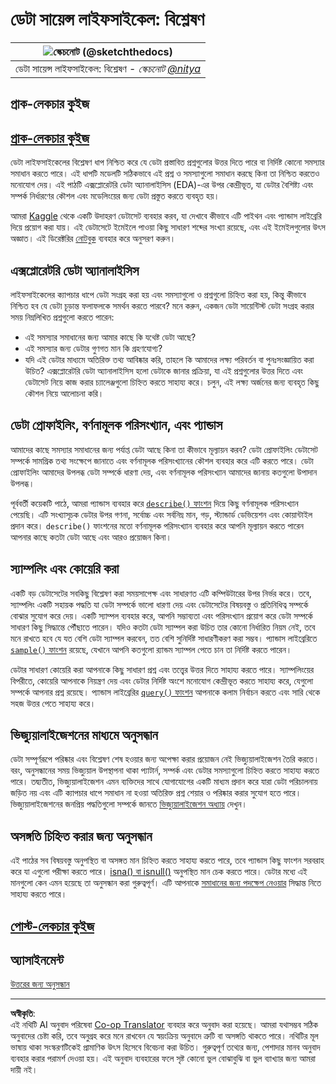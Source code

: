 <!--
CO_OP_TRANSLATOR_METADATA:
{
  "original_hash": "a167aa0bfb1c46ece1b3d21ae939cc0d",
  "translation_date": "2025-09-04T16:28:48+00:00",
  "source_file": "4-Data-Science-Lifecycle/15-analyzing/README.md",
  "language_code": "bn"
}
-->
# ডেটা সায়েন্স লাইফসাইকেল: বিশ্লেষণ

|![ স্কেচনোট [(@sketchthedocs)](https://sketchthedocs.dev) ](../../sketchnotes/15-Analyzing.png)|
|:---:|
| ডেটা সায়েন্স লাইফসাইকেল: বিশ্লেষণ - _স্কেচনোট [@nitya](https://twitter.com/nitya)_ |

## প্রাক-লেকচার কুইজ

## [প্রাক-লেকচার কুইজ](https://purple-hill-04aebfb03.1.azurestaticapps.net/quiz/28)

ডেটা লাইফসাইকেলের বিশ্লেষণ ধাপ নিশ্চিত করে যে ডেটা প্রস্তাবিত প্রশ্নগুলোর উত্তর দিতে পারে বা নির্দিষ্ট কোনো সমস্যার সমাধান করতে পারে। এই ধাপটি মডেলটি সঠিকভাবে এই প্রশ্ন ও সমস্যাগুলো সমাধান করছে কিনা তা নিশ্চিত করতেও মনোযোগ দেয়। এই পাঠটি এক্সপ্লোরেটরি ডেটা অ্যানালাইসিস (EDA)-এর উপর কেন্দ্রীভূত, যা ডেটার বৈশিষ্ট্য এবং সম্পর্ক নির্ধারণের কৌশল এবং মডেলিংয়ের জন্য ডেটা প্রস্তুত করতে ব্যবহৃত হয়।

আমরা [Kaggle](https://www.kaggle.com/balaka18/email-spam-classification-dataset-csv/version/1) থেকে একটি উদাহরণ ডেটাসেট ব্যবহার করব, যা দেখাবে কীভাবে এটি পাইথন এবং প্যান্ডাস লাইব্রেরি দিয়ে প্রয়োগ করা যায়। এই ডেটাসেটে ইমেইলে পাওয়া কিছু সাধারণ শব্দের সংখ্যা রয়েছে, এবং এই ইমেইলগুলোর উৎস অজ্ঞাত। এই ডিরেক্টরির [নোটবুক](notebook.ipynb) ব্যবহার করে অনুসরণ করুন।

## এক্সপ্লোরেটরি ডেটা অ্যানালাইসিস

লাইফসাইকেলের ক্যাপচার ধাপে ডেটা সংগ্রহ করা হয় এবং সমস্যাগুলো ও প্রশ্নগুলো চিহ্নিত করা হয়, কিন্তু কীভাবে নিশ্চিত হব যে ডেটা চূড়ান্ত ফলাফলকে সমর্থন করতে পারবে? 
মনে করুন, একজন ডেটা সায়েন্টিস্ট ডেটা সংগ্রহ করার সময় নিম্নলিখিত প্রশ্নগুলো করতে পারেন:
-   এই সমস্যার সমাধানের জন্য আমার কাছে কি যথেষ্ট ডেটা আছে?
-   এই সমস্যার জন্য ডেটার গুণগত মান কি গ্রহণযোগ্য?
-   যদি এই ডেটার মাধ্যমে অতিরিক্ত তথ্য আবিষ্কার করি, তাহলে কি আমাদের লক্ষ্য পরিবর্তন বা পুনঃসংজ্ঞায়িত করা উচিত?
এক্সপ্লোরেটরি ডেটা অ্যানালাইসিস হলো ডেটাকে জানার প্রক্রিয়া, যা এই প্রশ্নগুলোর উত্তর দিতে এবং ডেটাসেট নিয়ে কাজ করার চ্যালেঞ্জগুলো চিহ্নিত করতে সাহায্য করে। চলুন, এই লক্ষ্য অর্জনের জন্য ব্যবহৃত কিছু কৌশল নিয়ে আলোচনা করি।

## ডেটা প্রোফাইলিং, বর্ণনামূলক পরিসংখ্যান, এবং প্যান্ডাস
আমাদের কাছে সমস্যার সমাধানের জন্য পর্যাপ্ত ডেটা আছে কিনা তা কীভাবে মূল্যায়ন করব? ডেটা প্রোফাইলিং ডেটাসেট সম্পর্কে সামগ্রিক তথ্য সংক্ষেপে জানাতে এবং বর্ণনামূলক পরিসংখ্যানের কৌশল ব্যবহার করে এটি করতে পারে। ডেটা প্রোফাইলিং আমাদের উপলব্ধ ডেটা সম্পর্কে ধারণা দেয়, এবং বর্ণনামূলক পরিসংখ্যান আমাদের জানায় কতগুলো উপাদান উপলব্ধ।

পূর্ববর্তী কয়েকটি পাঠে, আমরা প্যান্ডাস ব্যবহার করে [`describe()` ফাংশন](https://pandas.pydata.org/pandas-docs/stable/reference/api/pandas.DataFrame.describe.html) দিয়ে কিছু বর্ণনামূলক পরিসংখ্যান পেয়েছি। এটি সংখ্যাসূচক ডেটার উপর গণনা, সর্বোচ্চ এবং সর্বনিম্ন মান, গড়, স্ট্যান্ডার্ড ডেভিয়েশন এবং কোয়ান্টাইল প্রদান করে। `describe()` ফাংশনের মতো বর্ণনামূলক পরিসংখ্যান ব্যবহার করে আপনি মূল্যায়ন করতে পারেন আপনার কাছে কতটা ডেটা আছে এবং আরও প্রয়োজন কিনা।

## স্যাম্পলিং এবং কোয়েরি করা
একটি বড় ডেটাসেটের সবকিছু বিশ্লেষণ করা সময়সাপেক্ষ এবং সাধারণত এটি কম্পিউটারের উপর নির্ভর করে। তবে, স্যাম্পলিং একটি সহায়ক পদ্ধতি যা ডেটা সম্পর্কে ভালো ধারণা দেয় এবং ডেটাসেটের বিষয়বস্তু ও প্রতিনিধিত্ব সম্পর্কে বোঝার সুযোগ করে দেয়। একটি স্যাম্পল ব্যবহার করে, আপনি সম্ভাব্যতা এবং পরিসংখ্যান প্রয়োগ করে ডেটা সম্পর্কে সাধারণ কিছু সিদ্ধান্তে পৌঁছাতে পারেন। যদিও কতটা ডেটা স্যাম্পল করা উচিত তার কোনো নির্ধারিত নিয়ম নেই, তবে মনে রাখতে হবে যে যত বেশি ডেটা স্যাম্পল করবেন, তত বেশি সুনির্দিষ্ট সাধারণীকরণ করা সম্ভব। 
প্যান্ডাস লাইব্রেরিতে [`sample()` ফাংশন](https://pandas.pydata.org/pandas-docs/stable/reference/api/pandas.DataFrame.sample.html) রয়েছে, যেখানে আপনি কতগুলো র‍্যান্ডম স্যাম্পল পেতে চান তা নির্দিষ্ট করতে পারেন।

ডেটার সাধারণ কোয়েরি করা আপনাকে কিছু সাধারণ প্রশ্ন এবং তত্ত্বের উত্তর দিতে সাহায্য করতে পারে। স্যাম্পলিংয়ের বিপরীতে, কোয়েরি আপনাকে নিয়ন্ত্রণ দেয় এবং ডেটার নির্দিষ্ট অংশে মনোযোগ কেন্দ্রীভূত করতে সাহায্য করে, যেগুলো সম্পর্কে আপনার প্রশ্ন রয়েছে। 
প্যান্ডাস লাইব্রেরির [`query()` ফাংশন](https://pandas.pydata.org/pandas-docs/stable/reference/api/pandas.DataFrame.query.html) আপনাকে কলাম নির্বাচন করতে এবং সারি থেকে সহজ উত্তর পেতে সাহায্য করে।

## ভিজ্যুয়ালাইজেশনের মাধ্যমে অনুসন্ধান
ডেটা সম্পূর্ণরূপে পরিষ্কার এবং বিশ্লেষণ শেষ হওয়ার জন্য অপেক্ষা করার প্রয়োজন নেই ভিজ্যুয়ালাইজেশন তৈরি করতে। বরং, অনুসন্ধানের সময় ভিজ্যুয়াল উপস্থাপনা থাকা প্যাটার্ন, সম্পর্ক এবং ডেটার সমস্যাগুলো চিহ্নিত করতে সাহায্য করতে পারে। তদ্ব্যতীত, ভিজ্যুয়ালাইজেশন এমন ব্যক্তিদের সাথে যোগাযোগের একটি মাধ্যম প্রদান করে যারা ডেটা পরিচালনায় জড়িত নয় এবং এটি ক্যাপচার ধাপে সমাধান না হওয়া অতিরিক্ত প্রশ্ন শেয়ার ও পরিষ্কার করার সুযোগ হতে পারে। ভিজ্যুয়ালাইজেশনের জনপ্রিয় পদ্ধতিগুলো সম্পর্কে জানতে [ভিজ্যুয়ালাইজেশন অধ্যায়](../../../../../../../../../3-Data-Visualization) দেখুন।

## অসঙ্গতি চিহ্নিত করার জন্য অনুসন্ধান
এই পাঠের সব বিষয়বস্তু অনুপস্থিত বা অসঙ্গত মান চিহ্নিত করতে সাহায্য করতে পারে, তবে প্যান্ডাস কিছু ফাংশন সরবরাহ করে যা এগুলো পরীক্ষা করতে পারে। [isna() বা isnull()](https://pandas.pydata.org/pandas-docs/stable/reference/api/pandas.isna.html) অনুপস্থিত মান চেক করতে পারে। ডেটার মধ্যে এই মানগুলো কেন এমন হয়েছে তা অনুসন্ধান করা গুরুত্বপূর্ণ। এটি আপনাকে [সমাধানের জন্য পদক্ষেপ নেওয়ার]( /2-Working-With-Data/08-data-preparation/notebook.ipynb) সিদ্ধান্ত নিতে সাহায্য করতে পারে।

## [পোস্ট-লেকচার কুইজ](https://ff-quizzes.netlify.app/en/ds/)

## অ্যাসাইনমেন্ট

[উত্তরের জন্য অনুসন্ধান](assignment.md)

---

**অস্বীকৃতি**:  
এই নথিটি AI অনুবাদ পরিষেবা [Co-op Translator](https://github.com/Azure/co-op-translator) ব্যবহার করে অনুবাদ করা হয়েছে। আমরা যথাসম্ভব সঠিক অনুবাদের চেষ্টা করি, তবে অনুগ্রহ করে মনে রাখবেন যে স্বয়ংক্রিয় অনুবাদে ত্রুটি বা অসঙ্গতি থাকতে পারে। নথিটির মূল ভাষায় থাকা সংস্করণটিকেই প্রামাণিক উৎস হিসেবে বিবেচনা করা উচিত। গুরুত্বপূর্ণ তথ্যের জন্য, পেশাদার মানব অনুবাদ ব্যবহার করার পরামর্শ দেওয়া হয়। এই অনুবাদ ব্যবহারের ফলে সৃষ্ট কোনো ভুল বোঝাবুঝি বা ভুল ব্যাখ্যার জন্য আমরা দায়ী নই।